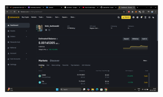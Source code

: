 



![Alt text](https://github.com/Soalwin/FUTURE_BC_01/blob/ee934b98765e67f3e3ca1f15968fc59dd0c08bb7/Screenshot%20(1).png)
